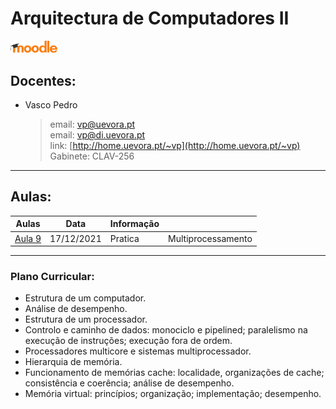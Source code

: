# Arquitectura de Computadores II  
[ <img width="75px" src="https://github.com/GBarradas/GBarradas/blob/main/img/moodle.png?raw=true">](https://www.moodle.uevora.pt/2122/course/view.php?id=449)
## Docentes:
- Vasco Pedro
  > email: [vp@uevora.pt](vp@uevora.pt)  
    email: [vp@di.uevora.pt](vp@di.uevora.pt)  
    link: [http://home.uevora.pt/~vp](http://home.uevora.pt/~vp)  
    Gabinete: CLAV-256  
    
---
## Aulas:  

|Aulas|Data|Informação| |
|-----|----|-|----------|
|[Aula 9](aula1712.md)|17/12/2021|Pratica|  Multiprocessamento|  


---
### Plano Curricular: 
- Estrutura de um computador.
-  Análise de desempenho.
-   Estrutura de um processador.
-    Controlo e caminho de dados: monociclo e
pipelined; paralelismo na execução de instruções; 
execução fora de ordem.  
- Processadores multicore e sistemas multiprocessador.
- Hierarquia de memória. 
- Funcionamento de memórias cache: localidade, organizações de cache; consistência e coerência; análise
de desempenho.
- Memória virtual: princípios; organização; implementação; desempenho.